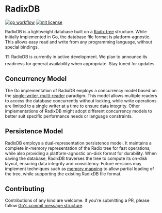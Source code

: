 # RadixDB

[![go workflow](https://github.com/chronohq/radixdb/actions/workflows/go.yml/badge.svg)](https://github.com/chronohq/radixdb/actions/workflows/go.yml)
[![mit license](https://img.shields.io/badge/license-MIT-green)](/LICENSE)

RadixDB is a lightweight database built on a [Radix tree](https://en.wikipedia.org/wiki/Radix_tree) structure.
While initially implemented in Go, the database file format is platform-agnostic.
This allows easy read and write from any programming language, without special bindings.

🏗️ RadixDB is currently in active development. We plan to announce its readiness for
general availability when appropriate. Stay tuned for updates.

## Concurrency Model

The Go implementation of RadixDB employs a concurrency model based on the
[single-writer, multi-reader](https://en.wikipedia.org/wiki/Readers%E2%80%93writer_lock)
paradigm. This model allows multiple readers to access the database concurrently without
locking, while write operations are limited to a single writer at a time to ensure
data integrity. Other implementations of RadixDB might adopt different concurrency
models to better suit specific performance needs or language constraints.

## Persistence Model

RadixDB employs a dual-representation persistence model. It maintains a complete
in-memory representation of the Radix tree for fast operations, while also providing
a platform-agnostic on-disk format for durability. When saving the database, RadixDB
traverses the tree to compute its on-disk layout, ensuring data integrity and consistency.
Future versions may implement techniques such as [memory mapping](https://en.wikipedia.org/wiki/Memory-mapped_file)
to allow partial loading of the tree, while supporting the existing RadixDB file format.

## Contributing

Contributions of any kind are welcome.
If you're submitting a PR, please follow [Go's commit message structure](https://go.dev/wiki/CommitMessage).